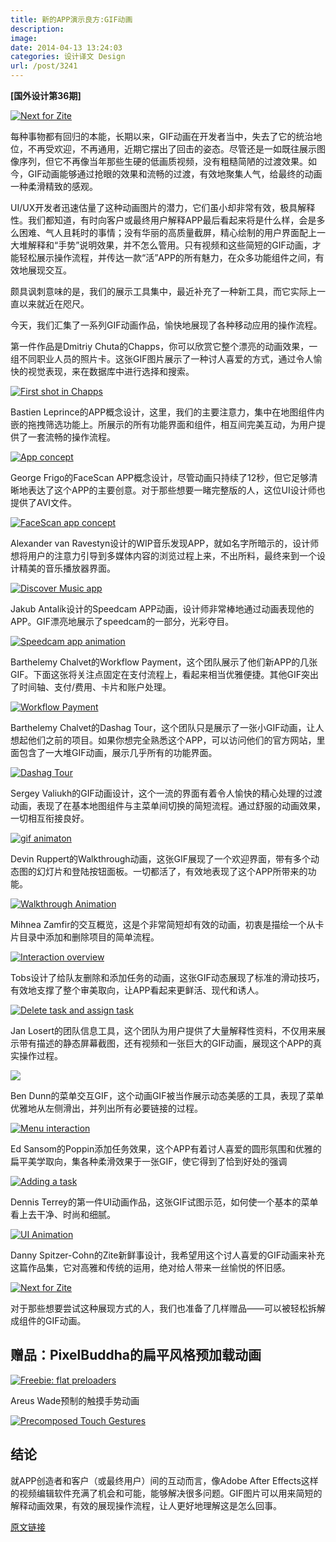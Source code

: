 ```yaml
---
title: 新的APP演示良方:GIF动画
description: 
image: 
date: 2014-04-13 13:24:03
categories: 设计译文 Design
url: /post/3241
---
```


**[国外设计第36期]**

[![Next for Zite](http://designmodo.com/wp-content/uploads/2014/03/Next-for-Zite.gif)](http://dribbble.com/shots/1451105-What-s-Next-for-Zite)

每种事物都有回归的本能，长期以来，GIF动画在开发者当中，失去了它的统治地位，不再受欢迎，不再通用，近期它摆出了回击的姿态。尽管还是一如既往展示图像序列，但它不再像当年那些生硬的低画质视频，没有粗糙简陋的过渡效果。如今，GIF动画能够通过抢眼的效果和流畅的过渡，有效地聚集人气，给最终的动画一种柔滑精致的感观。

UI/UX开发者迅速估量了这种动画图片的潜力，它们虽小却非常有效，极具解释性。我们都知道，有时向客户或最终用户解释APP最后看起来将是什么样，会是多么困难、气人且耗时的事情；没有华丽的高质量截屏，精心绘制的用户界面配上一大堆解释和“手势”说明效果，并不怎么管用。只有视频和这些简短的GIF动画，才能轻松展示操作流程，并传达一款“活”APP的所有魅力，在众多功能组件之间，有效地展现交互。

颇具讽刺意味的是，我们的展示工具集中，最近补充了一种新工具，而它实际上一直以来就近在咫尺。

今天，我们汇集了一系列GIF动画作品，愉快地展现了各种移动应用的操作流程。

第一件作品是Dmitriy Chuta的Chapps，你可以欣赏它整个漂亮的动画效果，一组不同职业人员的照片卡。这张GIF图片展示了一种讨人喜爱的方式，通过令人愉快的视觉表现，来在数据库中进行选择和搜索。

[![First shot in Chapps](http://designmodo.com/wp-content/uploads/2014/03/First-shot-in-Chapps.gif)](http://dribbble.com/shots/1265487-First-shot-in-Chapps-Animation)

Bastien Leprince的APP概念设计，这里，我们的主要注意力，集中在地图组件内嵌的拖拽筛选功能上。所展示的所有功能界面和组件，相互间完美互动，为用户提供了一套流畅的操作流程。

[![App concept](http://designmodo.com/wp-content/uploads/2014/03/App-concept.gif)](http://dribbble.com/shots/1431325-App-concept-GIF)

George Frigo的FaceScan APP概念设计，尽管动画只持续了12秒，但它足够清晰地表达了这个APP的主要创意。对于那些想要一睹完整版的人，这位UI设计师也提供了AVI文件。

[![FaceScan app concept](http://designmodo.com/wp-content/uploads/2014/03/FaceScan-app-concept.gif)](http://dribbble.com/shots/1439846-FaceScan-app-concept)

Alexander van Ravestyn设计的WIP音乐发现APP，就如名字所暗示的，设计师想将用户的注意力引导到多媒体内容的浏览过程上来，不出所料，最终来到一个设计精美的音乐播放器界面。

[![Discover Music app](http://designmodo.com/wp-content/uploads/2014/03/Discover-Music-app.gif)](http://dribbble.com/shots/1433004-GIF-WIP-Discover-Music-app)

Jakub Antalík设计的Speedcam APP动画，设计师非常棒地通过动画表现他的APP。GIF漂亮地展示了speedcam的一部分，光彩夺目。

[![Speedcam app animation](http://designmodo.com/wp-content/uploads/2014/03/Speedcam-app-animation.gif)](http://dribbble.com/shots/1436337-Speedcam-app-animation)

Barthelemy Chalvet的Workflow Payment，这个团队展示了他们新APP的几张GIF。下面这张将关注点固定在支付流程上，看起来相当优雅便捷。其他GIF突出了时间轴、支付/费用、卡片和账户处理。

[![Workflow Payment](http://designmodo.com/wp-content/uploads/2014/03/Workflow-Payment.gif)](http://dribbble.com/shots/1350930-GIF-Workflow-Payment)

Barthelemy Chalvet的Dashag Tour，这个团队只是展示了一张小GIF动画，让人想起他们之前的项目。如果你想完全熟悉这个APP，可以访问他们的官方网站，里面包含了一大堆GIF动画，展示几乎所有的功能界面。

[![Dashag Tour](http://designmodo.com/wp-content/uploads/2014/03/Dashag-Tour.gif)](http://dribbble.com/shots/1215170-GIF-Dashag-Tour)

Sergey Valiukh的GIF动画设计，这个一流的界面有着令人愉快的精心处理的过渡动画，表现了在基本地图组件与主菜单间切换的简短流程。通过舒服的动画效果，一切相互衔接良好。

[![gif animaton](http://designmodo.com/wp-content/uploads/2014/03/gif_animaton.gif)](http://dribbble.com/shots/1360884-Gif-Animation)

Devin Ruppert的Walkthrough动画，这张GIF展现了一个欢迎界面，带有多个动态图的幻灯片和登陆按钮面板。一切都活了，有效地表现了这个APP所带来的功能。

[![Walkthrough Animation](http://designmodo.com/wp-content/uploads/2014/03/Walkthrough-Animation.gif)](http://dribbble.com/shots/1453070-Walkthrough-Animation)

Mihnea Zamfir的交互概览，这是个非常简短却有效的动画，初衷是描绘一个从卡片目录中添加和删除项目的简单流程。

[![Interaction overview](http://designmodo.com/wp-content/uploads/2014/03/Interaction-overview.gif)](http://dribbble.com/shots/1352068-Interaction-overview)

Tobs设计了给队友删除和添加任务的动画，这张GIF动态展现了标准的滑动技巧，有效地支撑了整个审美取向，让APP看起来更鲜活、现代和诱人。

[![Delete task and assign task](http://designmodo.com/wp-content/uploads/2014/03/Delete-task-and-assign-task.gif)](http://dribbble.com/shots/1074906-GIF-Delete-task-and-assign-task-to-your-teammate-in-action)

Jan Losert的团队信息工具，这个团队为用户提供了大量解释性资料，不仅用来展示带有描述的静态屏幕截图，还有视频和一张巨大的GIF动画，展现这个APP的真实操作过程。

[![](http://designmodo.com/wp-content/uploads/2014/03/Team-Messages.gif)](http://dribbble.com/shots/1422850-Team-Messages)

Ben Dunn的菜单交互GIF，这个动画GIF被当作展示动态美感的工具，表现了菜单优雅地从左侧滑出，并列出所有必要链接的过程。

[![Menu interaction](http://designmodo.com/wp-content/uploads/2014/03/Menu-interaction.gif)](http://dribbble.com/shots/1419291-Menu-interaction-GIF)

Ed Sansom的Poppin添加任务效果，这个APP有着讨人喜爱的圆形氛围和优雅的扁平美学取向，集各种柔滑效果于一张GIF，使它得到了恰到好处的强调

[![Adding a task](http://designmodo.com/wp-content/uploads/2014/03/Adding-a-task.gif)](http://dribbble.com/shots/1455677-Poppin-Adding-a-task-GIF)

Dennis Terrey的第一件UI动画作品，这张GIF试图示范，如何使一个基本的菜单看上去干净、时尚和细腻。

[![UI Animation](http://designmodo.com/wp-content/uploads/2014/03/anim-large.gif)](http://dribbble.com/shots/1448631-My-First-UI-Animation)

Danny Spitzer-Cohn的Zite新鲜事设计，我希望用这个讨人喜爱的GIF动画来补充这篇作品集，它对高雅和传统的运用，绝对给人带来一丝愉悦的怀旧感。

[![Next for Zite](http://designmodo.com/wp-content/uploads/2014/03/Next-for-Zite.gif)](http://dribbble.com/shots/1451105-What-s-Next-for-Zite)

对于那些想要尝试这种展现方式的人，我们也准备了几样赠品——可以被轻松拆解成组件的GIF动画。

## 赠品：PixelBuddha的扁平风格预加载动画

[![Freebie: flat preloaders](http://designmodo.com/wp-content/uploads/2014/03/flat-preloaders.gif)](http://dribbble.com/shots/1456592-Freebie-flat-preloaders)

Areus Wade预制的触摸手势动画

[![Precomposed Touch Gestures](http://designmodo.com/wp-content/uploads/2014/03/Precomposed-Touch-Gestures.gif)](http://dribbble.com/shots/1173787-Precomposed-Touch-Gestures)

## 结论

就APP创造者和客户（或最终用户）间的互动而言，像Adobe After Effects这样的视频编辑软件充满了机会和可能，能够解决很多问题。GIF图片可以用来简短的解释动画效果，有效的展现操作流程，让人更好地理解这是怎么回事。

[原文链接](http://designmodo.com/animated-gif-app-presentation/)